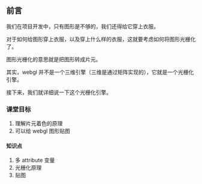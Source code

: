 ## 前言

我们在项目开发中，只有图形是不够的，我们还得给它穿上衣服。

对于如何给图形穿上衣服，以及穿上什么样的衣服，这就要考虑如何将图形光栅化了。

图形光栅化的意思就是把图形转成片元。

其实，webgl 并不是一个三维引擎（三维是通过矩阵实现的），它就是一个光栅化引擎。

接下来，我们就详细说一下这个光栅化引擎。

### 课堂目标

1. 理解片元着色的原理
2. 可以给 webgl 图形贴图

#### 知识点

1. 多 attribute 变量
2. 光栅化原理
3. 贴图
